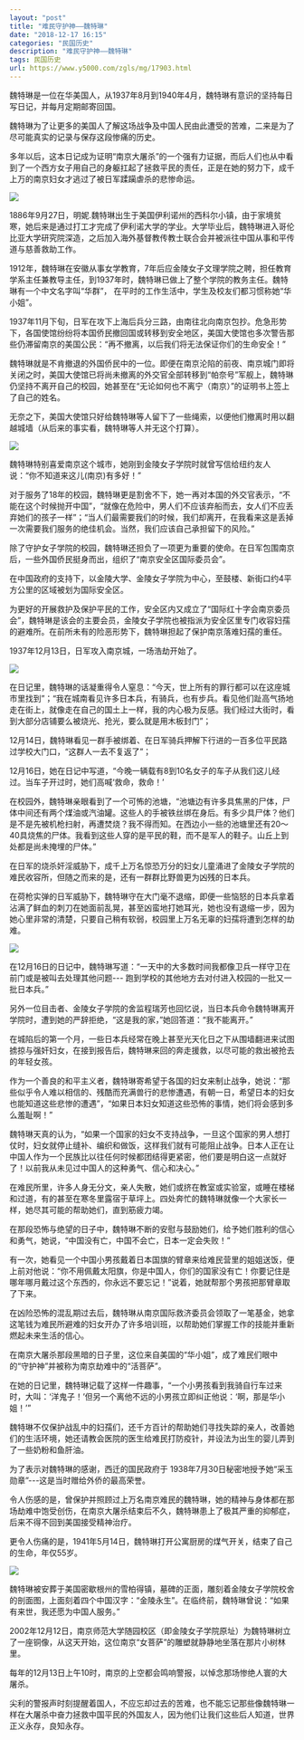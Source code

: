 ```yaml
---
layout: "post"
title: "难民守护神——魏特琳"
date: "2018-12-17 16:15"
categories: "民国历史"
description: "难民守护神——魏特琳"
tags: 民国历史
url: https://www.y5000.com/zgls/mg/17903.html
---
```






魏特琳是一位在华美国人，从1937年8月到1940年4月，魏特琳有意识的坚持每日写日记，并每月定期邮寄回国。

魏特琳为了让更多的美国人了解这场战争及中国人民由此遭受的苦难，二来是为了尽可能真实的记录与保存这段惨痛的历史。

多年以后，这本日记成为证明“南京大屠杀”的一个强有力证据，而后人们也从中看到了一个西方女子用自己的身躯扛起了拯救平民的责任，正是在她的努力下，成千上万的南京妇女才逃过了被日军蹂躏虐杀的悲惨命运。

![](https://img.y5000.com/uploads/allimg/170327/8-1F32F95912H7.jpg)

1886年9月27日，明妮.魏特琳出生于美国伊利诺州的西科尔小镇，由于家境贫寒，她后来是通过打工才完成了伊利诺大学的学业。大学毕业后，魏特琳进入哥伦比亚大学研究院深造，之后加入海外基督教传教士联合会并被派往中国从事和平传道与慈善救助工作。

1912年，魏特琳在安徽从事女学教育，7年后应金陵女子文理学院之聘，担任教育学系主任兼教导主任，到1937年时，魏特琳已做上了整个学院的教务主任。魏特琳有一个中文名字叫“华群”，
在平时的工作生活中，学生及校友们都习惯称她“华小姐”。

1937年11月下旬，日军在攻下上海后兵分三路，由南往北向南京包抄。危急形势下，各国使馆纷纷将本国侨民撤回国或转移到安全地区，美国大使馆也多次警告那些仍滞留南京的美国公民：“再不撤离，以后我们将无法保证你们的生命安全！”

魏特琳就是不肯撤退的外国侨民中的一位。即便在南京沦陷的前夜、南京城门即将关闭之时，美国大使馆已将尚未撤离的外交官全部转移到“帕奈号”军舰上，魏特琳仍坚持不离开自己的校园，她甚至在“无论如何也不离宁（南京）”的证明书上签上了自己的姓名。

无奈之下，美国大使馆只好给魏特琳等人留下了一些绳索，以便他们撤离时用以翻越城墙（从后来的事实看，魏特琳等人并无这个打算）。

![](https://img.y5000.com/uploads/allimg/170327/8-1F32F959215K.jpg)

魏特琳特别喜爱南京这个城市，她刚到金陵女子学院时就曾写信给纽约友人说：“你不知道来这儿(南京)有多好！”

对于服务了18年的校园，魏特琳更是割舍不下，她一再对本国的外交官表示，“不能在这个时候抛开中国”，“就像在危险中，男人们不应该弃船而去，女人们不应丢弃她们的孩子一样”；“当人们最需要我们的时候，我们却离开，在我看来这是丢掉一次需要我们服务的绝佳机会。当然，我们应该自己承担留下的风险。”

除了守护女子学院的校园，魏特琳还担负了一项更为重要的使命。在日军包围南京后，一些外国侨民挺身而出，组织了“南京安全区国际委员会”。

在中国政府的支持下，以金陵大学、金陵女子学院为中心，至鼓楼、新街口约4平方公里的区域被划为国际安全区。

为更好的开展救护及保护平民的工作，安全区内又成立了“国际红十字会南京委员会”，魏特琳是该会的主要会员，金陵女子学院也被指派为安全区里专门收容妇孺的避难所。在前所未有的险恶形势下，魏特琳担起了保护南京落难妇孺的重任。

1937年12月13日，日军攻入南京城，一场浩劫开始了。

![](https://img.y5000.com/uploads/allimg/170327/8-1F32F959314B.jpg)

在日记里，魏特琳的话凝重得令人窒息：“今天，世上所有的罪行都可以在这座城市里找到”；“我在城南看见许多日本兵，有骑兵，也有步兵。看见他们趾高气扬地走在街上，就像走在自己的国土上一样，我的内心极为反感。我们经过大街时，看到大部分店铺要么被烧光、抢光，要么就是用木板封门”；

12月14日，魏特琳看见一群手被绑着、在日军骑兵押解下行进的一百多位平民路过学校大门口，“这群人一去不复返了”；

12月16日，她在日记中写道，“今晚一辆载有8到10名女子的车子从我们这儿经过。当车子开过时，她们高喊‘救命，救命！’

在校园外，魏特琳亲眼看到了一个可怖的池塘，“池塘边有许多具焦黑的尸体，尸体中间还有两个煤油或汽油罐。这些人的手被铁丝绑在身后。有多少具尸体？他们是不是先被机枪扫射，再遭焚烧？我不得而知。在西边小一些的池塘里还有20～40具烧焦的尸体。我看到这些人穿的是平民的鞋，而不是军人的鞋子。山丘上到处都是尚未掩埋的尸体。”

在日军的烧杀奸淫威胁下，成千上万名惊恐万分的妇女儿童涌进了金陵女子学院的难民收容所，但随之而来的是，还有一群群比野兽更为凶残的日本兵。

在荷枪实弹的日军威胁下，魏特琳守在大门毫不退缩，即便一些恼怒的日本兵拿着沾满了鲜血的刺刀在她面前乱晃，甚至凶蛮地打她耳光，她也没有退缩一步，因为她心里非常的清楚，只要自己稍有软弱，校园里上万名无辜的妇孺将遭到怎样的劫难。

![](https://img.y5000.com/uploads/allimg/170327/8-1F32F95940252.jpg)

在12月16日的日记中，魏特琳写道：“一天中的大多数时间我都像卫兵一样守卫在前门或是被叫去处理其他问题---
跑到学校的其他地方去对付进入校园的一批又一批日本兵。”

另外一位目击者、金陵女子学院的舍监程瑞芳也回忆说，当日本兵命令魏特琳离开学院时，遭到她的严辞拒绝，“这是我的家，”她回答道：“我不能离开。”

在城陷后的第一个月，一些日本兵经常在晚上甚至光天化日之下从围墙翻进来试图掳掠与强奸妇女，在接到报告后，魏特琳来回的奔走援救，以尽可能的救出被抢去的年轻女孩。

作为一个善良的和平主义者，魏特琳寄希望于各国的妇女来制止战争，她说：“那些似乎令人难以相信的、残酷而充满兽行的悲惨遭遇，有朝一日，希望日本的妇女也能知道这些悲惨的遭遇”，“如果日本妇女知道这些恐怖的事情，她们将会感到多么羞耻啊！”

魏特琳天真的认为，“如果一个国家的妇女不支持战争，一旦这个国家的男人想打仗时，妇女就停止缝补、编织和做饭，这样我们就有可能阻止战争。日本人正在让中国人作为一个民族比以往任何时候都团结得更紧密，他们要是明白这一点就好了！以前我从未见过中国人的这种勇气、信心和决心。”

在难民所里，许多人身无分文，亲人失散，她们或挤在教室或实验室，或睡在楼梯和过道，有的甚至在寒冬里露宿于草坪上。四处奔忙的魏特琳就像一个大家长一样，她尽其可能的帮助她们，直到筋疲力竭。

在那段恐怖与绝望的日子中，魏特琳不断的安慰与鼓励她们，给予她们胜利的信心和勇气，她说，“中国没有亡，中国不会亡，日本一定会失败！”

有一次，她看见一个中国小男孩戴着日本国旗的臂章来给难民营里的姐姐送饭，便上前对他说：“你不用佩戴太阳旗，你是中国人，你们的国家没有亡！你要记住是哪年哪月戴过这个东西的，你永远不要忘记！”说着，她就帮那个男孩把那臂章取了下来。

在凶险恐怖的混乱期过去后，魏特琳从南京国际救济委员会领取了一笔基金，她拿这笔钱为难民所避难的妇女开办了许多培训班，以帮助她们掌握工作的技能并重新燃起未来生活的信心。

在南京大屠杀那段黑暗的日子里，这位来自美国的“华小姐”，成了难民们眼中的“守护神”并被称为南京劫难中的“活菩萨”。

在她的日记里，魏特琳记载了这样一件趣事，“一个小男孩看到我骑自行车过来时，大叫：‘洋鬼子！’但另一个离他不远的小男孩立即纠正他说：‘啊，那是华小姐！’”

魏特琳不仅保护战乱中的妇孺们，还千方百计的帮助她们寻找失踪的亲人，改善她们的生活环境，她还请教会医院的医生给难民打防疫针，并设法为出生的婴儿弄到了一些奶粉和鱼肝油。

为了表示对魏特琳的感谢，西迁的国民政府于 1938年7月30日秘密地授予她“采玉勋章”---这是当时赠给外侨的最高荣誉。

令人伤感的是，曾保护并照顾过上万名南京难民的魏特琳，她的精神与身体都在那场劫难中饱受创伤，在南京大屠杀结束后不久，魏特琳患上了极其严重的抑郁症，后来不得不回到美国接受精神治疗。

更令人伤痛的是，1941年5月14日，魏特琳打开公寓厨房的煤气开关，结束了自己的生命，年仅55岁。

![](https://img.y5000.com/uploads/allimg/170327/8-1F32F95956443.jpg)

魏特琳被安葬于美国密歇根州的雪柏得镇，墓碑的正面，雕刻着金陵女子学院校舍的剖面图，上面刻着四个中国汉字：“金陵永生”。在临终前，魏特琳曾说：“如果有来世，我还愿为中国人服务。”

2002年12月12日，南京师范大学随园校区（即金陵女子学院原址）为魏特琳树立了一座铜像，从这天开始，这位南京“女菩萨”的雕塑就静静地坐落在那片小树林里。

每年的12月13日上午10时，南京的上空都会鸣响警报，以悼念那场惨绝人寰的大屠杀。

尖利的警报声时刻提醒着国人，不应忘却过去的苦难，也不能忘记那些像魏特琳一样在大屠杀中奋力拯救中国平民的外国友人，因为他们让我们这些后人知道，世界正义永存，良知永存。
